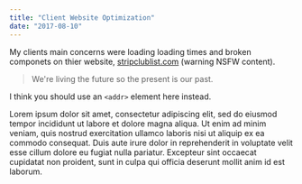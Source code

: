 ```yaml
---
title: "Client Website Optimization"
date: "2017-08-10"
---
```


My clients main concerns were loading loading times and broken componets on thier website, [stripclublist.com](https://www.google.com) (warning NSFW content).

> We're living the future so
> the present is our past.

I think you should use an
`<addr>` element here instead.

Lorem ipsum dolor sit amet, consectetur adipiscing elit, sed do eiusmod tempor incididunt ut labore et dolore magna aliqua. Ut enim ad minim veniam, quis nostrud exercitation ullamco laboris nisi ut aliquip ex ea commodo consequat. Duis aute irure dolor in reprehenderit in voluptate velit esse cillum dolore eu fugiat nulla pariatur. Excepteur sint occaecat cupidatat non proident, sunt in culpa qui officia deserunt mollit anim id est laborum.


